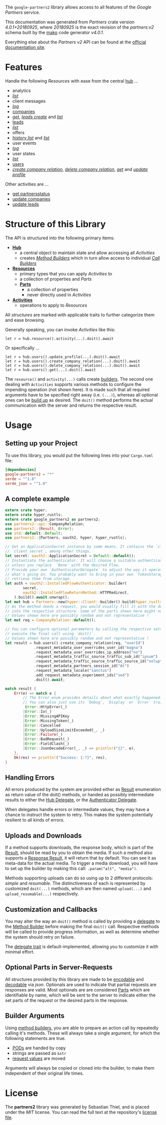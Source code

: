 <!---
DO NOT EDIT !
This file was generated automatically from 'src/generator/templates/api/README.md.mako'
DO NOT EDIT !
-->
The `google-partners2` library allows access to all features of the *Google Partners* service.

This documentation was generated from *Partners* crate version *4.0.1+20180925*, where *20180925* is the exact revision of the *partners:v2* schema built by the [mako](http://www.makotemplates.org/) code generator *v4.0.1*.

Everything else about the *Partners* *v2* API can be found at the
[official documentation site](https://developers.google.com/partners/).
# Features

Handle the following *Resources* with ease from the central [hub](https://docs.rs/google-partners2/4.0.1+20180925/google_partners2/Partners) ... 

* analytics
 * [*list*](https://docs.rs/google-partners2/4.0.1+20180925/google_partners2/api::AnalyticListCall)
* client messages
 * [*log*](https://docs.rs/google-partners2/4.0.1+20180925/google_partners2/api::ClientMessageLogCall)
* [companies](https://docs.rs/google-partners2/4.0.1+20180925/google_partners2/api::Company)
 * [*get*](https://docs.rs/google-partners2/4.0.1+20180925/google_partners2/api::CompanyGetCall), [*leads create*](https://docs.rs/google-partners2/4.0.1+20180925/google_partners2/api::CompanyLeadCreateCall) and [*list*](https://docs.rs/google-partners2/4.0.1+20180925/google_partners2/api::CompanyListCall)
* [leads](https://docs.rs/google-partners2/4.0.1+20180925/google_partners2/api::Lead)
 * [*list*](https://docs.rs/google-partners2/4.0.1+20180925/google_partners2/api::LeadListCall)
* offers
 * [*history list*](https://docs.rs/google-partners2/4.0.1+20180925/google_partners2/api::OfferHistoryListCall) and [*list*](https://docs.rs/google-partners2/4.0.1+20180925/google_partners2/api::OfferListCall)
* user events
 * [*log*](https://docs.rs/google-partners2/4.0.1+20180925/google_partners2/api::UserEventLogCall)
* user states
 * [*list*](https://docs.rs/google-partners2/4.0.1+20180925/google_partners2/api::UserStateListCall)
* [users](https://docs.rs/google-partners2/4.0.1+20180925/google_partners2/api::User)
 * [*create company relation*](https://docs.rs/google-partners2/4.0.1+20180925/google_partners2/api::UserCreateCompanyRelationCall), [*delete company relation*](https://docs.rs/google-partners2/4.0.1+20180925/google_partners2/api::UserDeleteCompanyRelationCall), [*get*](https://docs.rs/google-partners2/4.0.1+20180925/google_partners2/api::UserGetCall) and [*update profile*](https://docs.rs/google-partners2/4.0.1+20180925/google_partners2/api::UserUpdateProfileCall)

Other activities are ...

* [get partnersstatus](https://docs.rs/google-partners2/4.0.1+20180925/google_partners2/api::MethodGetPartnersstatuCall)
* [update companies](https://docs.rs/google-partners2/4.0.1+20180925/google_partners2/api::MethodUpdateCompanyCall)
* [update leads](https://docs.rs/google-partners2/4.0.1+20180925/google_partners2/api::MethodUpdateLeadCall)



# Structure of this Library

The API is structured into the following primary items:

* **[Hub](https://docs.rs/google-partners2/4.0.1+20180925/google_partners2/Partners)**
    * a central object to maintain state and allow accessing all *Activities*
    * creates [*Method Builders*](https://docs.rs/google-partners2/4.0.1+20180925/google_partners2/client::MethodsBuilder) which in turn
      allow access to individual [*Call Builders*](https://docs.rs/google-partners2/4.0.1+20180925/google_partners2/client::CallBuilder)
* **[Resources](https://docs.rs/google-partners2/4.0.1+20180925/google_partners2/client::Resource)**
    * primary types that you can apply *Activities* to
    * a collection of properties and *Parts*
    * **[Parts](https://docs.rs/google-partners2/4.0.1+20180925/google_partners2/client::Part)**
        * a collection of properties
        * never directly used in *Activities*
* **[Activities](https://docs.rs/google-partners2/4.0.1+20180925/google_partners2/client::CallBuilder)**
    * operations to apply to *Resources*

All *structures* are marked with applicable traits to further categorize them and ease browsing.

Generally speaking, you can invoke *Activities* like this:

```Rust,ignore
let r = hub.resource().activity(...).doit().await
```

Or specifically ...

```ignore
let r = hub.users().update_profile(...).doit().await
let r = hub.users().create_company_relation(...).doit().await
let r = hub.users().delete_company_relation(...).doit().await
let r = hub.users().get(...).doit().await
```

The `resource()` and `activity(...)` calls create [builders][builder-pattern]. The second one dealing with `Activities` 
supports various methods to configure the impending operation (not shown here). It is made such that all required arguments have to be 
specified right away (i.e. `(...)`), whereas all optional ones can be [build up][builder-pattern] as desired.
The `doit()` method performs the actual communication with the server and returns the respective result.

# Usage

## Setting up your Project

To use this library, you would put the following lines into your `Cargo.toml` file:

```toml
[dependencies]
google-partners2 = "*"
serde = "^1.0"
serde_json = "^1.0"
```

## A complete example

```Rust
extern crate hyper;
extern crate hyper_rustls;
extern crate google_partners2 as partners2;
use partners2::api::CompanyRelation;
use partners2::{Result, Error};
use std::default::Default;
use partners2::{Partners, oauth2, hyper, hyper_rustls};

// Get an ApplicationSecret instance by some means. It contains the `client_id` and 
// `client_secret`, among other things.
let secret: oauth2::ApplicationSecret = Default::default();
// Instantiate the authenticator. It will choose a suitable authentication flow for you, 
// unless you replace  `None` with the desired Flow.
// Provide your own `AuthenticatorDelegate` to adjust the way it operates and get feedback about 
// what's going on. You probably want to bring in your own `TokenStorage` to persist tokens and
// retrieve them from storage.
let auth = oauth2::InstalledFlowAuthenticator::builder(
        secret,
        oauth2::InstalledFlowReturnMethod::HTTPRedirect,
    ).build().await.unwrap();
let mut hub = Partners::new(hyper::Client::builder().build(hyper_rustls::HttpsConnectorBuilder::new().with_native_roots().https_or_http().enable_http1().enable_http2().build()), auth);
// As the method needs a request, you would usually fill it with the desired information
// into the respective structure. Some of the parts shown here might not be applicable !
// Values shown here are possibly random and not representative !
let mut req = CompanyRelation::default();

// You can configure optional parameters by calling the respective setters at will, and
// execute the final call using `doit()`.
// Values shown here are possibly random and not representative !
let result = hub.users().create_company_relation(req, "userId")
             .request_metadata_user_overrides_user_id("magna")
             .request_metadata_user_overrides_ip_address("no")
             .request_metadata_traffic_source_traffic_sub_id("ipsum")
             .request_metadata_traffic_source_traffic_source_id("voluptua.")
             .request_metadata_partners_session_id("At")
             .request_metadata_locale("sanctus")
             .add_request_metadata_experiment_ids("sed")
             .doit().await;

match result {
    Err(e) => match e {
        // The Error enum provides details about what exactly happened.
        // You can also just use its `Debug`, `Display` or `Error` traits
         Error::HttpError(_)
        |Error::Io(_)
        |Error::MissingAPIKey
        |Error::MissingToken(_)
        |Error::Cancelled
        |Error::UploadSizeLimitExceeded(_, _)
        |Error::Failure(_)
        |Error::BadRequest(_)
        |Error::FieldClash(_)
        |Error::JsonDecodeError(_, _) => println!("{}", e),
    },
    Ok(res) => println!("Success: {:?}", res),
}

```
## Handling Errors

All errors produced by the system are provided either as [Result](https://docs.rs/google-partners2/4.0.1+20180925/google_partners2/client::Result) enumeration as return value of
the doit() methods, or handed as possibly intermediate results to either the 
[Hub Delegate](https://docs.rs/google-partners2/4.0.1+20180925/google_partners2/client::Delegate), or the [Authenticator Delegate](https://docs.rs/yup-oauth2/*/yup_oauth2/trait.AuthenticatorDelegate.html).

When delegates handle errors or intermediate values, they may have a chance to instruct the system to retry. This 
makes the system potentially resilient to all kinds of errors.

## Uploads and Downloads
If a method supports downloads, the response body, which is part of the [Result](https://docs.rs/google-partners2/4.0.1+20180925/google_partners2/client::Result), should be
read by you to obtain the media.
If such a method also supports a [Response Result](https://docs.rs/google-partners2/4.0.1+20180925/google_partners2/client::ResponseResult), it will return that by default.
You can see it as meta-data for the actual media. To trigger a media download, you will have to set up the builder by making
this call: `.param("alt", "media")`.

Methods supporting uploads can do so using up to 2 different protocols: 
*simple* and *resumable*. The distinctiveness of each is represented by customized 
`doit(...)` methods, which are then named `upload(...)` and `upload_resumable(...)` respectively.

## Customization and Callbacks

You may alter the way an `doit()` method is called by providing a [delegate](https://docs.rs/google-partners2/4.0.1+20180925/google_partners2/client::Delegate) to the 
[Method Builder](https://docs.rs/google-partners2/4.0.1+20180925/google_partners2/client::CallBuilder) before making the final `doit()` call. 
Respective methods will be called to provide progress information, as well as determine whether the system should 
retry on failure.

The [delegate trait](https://docs.rs/google-partners2/4.0.1+20180925/google_partners2/client::Delegate) is default-implemented, allowing you to customize it with minimal effort.

## Optional Parts in Server-Requests

All structures provided by this library are made to be [encodable](https://docs.rs/google-partners2/4.0.1+20180925/google_partners2/client::RequestValue) and 
[decodable](https://docs.rs/google-partners2/4.0.1+20180925/google_partners2/client::ResponseResult) via *json*. Optionals are used to indicate that partial requests are responses 
are valid.
Most optionals are are considered [Parts](https://docs.rs/google-partners2/4.0.1+20180925/google_partners2/client::Part) which are identifiable by name, which will be sent to 
the server to indicate either the set parts of the request or the desired parts in the response.

## Builder Arguments

Using [method builders](https://docs.rs/google-partners2/4.0.1+20180925/google_partners2/client::CallBuilder), you are able to prepare an action call by repeatedly calling it's methods.
These will always take a single argument, for which the following statements are true.

* [PODs][wiki-pod] are handed by copy
* strings are passed as `&str`
* [request values](https://docs.rs/google-partners2/4.0.1+20180925/google_partners2/client::RequestValue) are moved

Arguments will always be copied or cloned into the builder, to make them independent of their original life times.

[wiki-pod]: http://en.wikipedia.org/wiki/Plain_old_data_structure
[builder-pattern]: http://en.wikipedia.org/wiki/Builder_pattern
[google-go-api]: https://github.com/google/google-api-go-client

# License
The **partners2** library was generated by Sebastian Thiel, and is placed 
under the *MIT* license.
You can read the full text at the repository's [license file][repo-license].

[repo-license]: https://github.com/Byron/google-apis-rsblob/main/LICENSE.md

